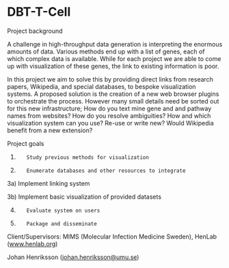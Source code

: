 # DBT-T-Cell

Project background

A challenge in high-throughput data generation is interpreting the enormous amounts of data. Various methods end up with a list of genes, each of which complex data is available. While for each project we are able to come up with visualization of these genes, the link to existing information is poor.


In this project we aim to solve this by providing direct links from research papers, Wikipedia, and special databases, to bespoke visualization systems. A proposed solution is the creation of a new web browser plugins to orchestrate the process. However many small details need be sorted out for this new infrastructure; How do you text mine gene and and pathway names from websites? How do you resolve ambiguities? How and which visualization system can you use? Re-use or write new? Would Wikipedia benefit from a new extension?

 

Project goals

1)        Study previous methods for visualization

2)        Enumerate databases and other resources to integrate

3a)        Implement linking system

3b)        Implement basic visualization of provided datasets

4)        Evaluate system on users

5)        Package and disseminate

 

Client/Supervisors: MIMS (Molecular Infection Medicine Sweden), HenLab (www.henlab.org)

Johan Henriksson (johan.henriksson@umu.se)
